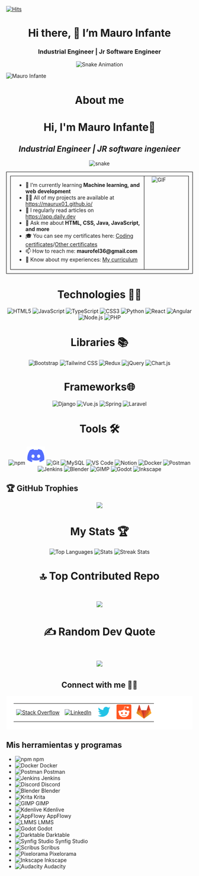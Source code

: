 [![Hits](https://hits.seeyoufarm.com/api/count/incr/badge.svg?url=https%3A%2F%2Fgithub.com%2FMaurux01&count_bg=%2334C09B&title_bg=%23555555&icon=github.svg&icon_color=%23EF602E&title=Viewers&edge_flat=false)](https://hits.seeyoufarm.com)

<div align="center">
  <h1>Hi there, 👋 I’m Mauro Infante</h1>
  <h3>Industrial Engineer | Jr Software Engineer</h3>
</div>

<p align="center">
  <img src="https://profile-readme-generator.com/assets/snake.svg" alt="Snake Animation">
</p>

![Mauro Infante](https://github.com/user-attachments/assets/6f9affe7-ffdd-4284-bfe9-d0ee138e4fa1)



<div align="center">
  <h1>About me</h1>
<h1><strong>Hi, I'm Mauro Infante👋</strong></h1>
<h2><em>Industrial Engineer | JR software ingenieer</em></h2>
<p align="center">
  <img src="https://profile-readme-generator.com/assets/snake.svg" alt="snake" />
</p>
<table style="border: 1px solid black; width: 100%; padding: 10px;">
  <tr>
    <td style="border: 1px solid black; vertical-align: top; width: 75%; padding-left: 20px;">
      <ul style="list-style-type: disc; padding-left: 20px;">
        <li> 🌱 I’m currently learning <strong>Machine learning, and web development</strong></li>
        <li> 👨‍💻 All of my projects are available at <a href="https://maurux01.github.io/">https://maurux01.github.io/</a></li>
        <li> 📝 I regularly read articles on <a href="https://daily.dev/es">https://app.daily.dev</a></li>
        <li> 💬 Ask me about <strong>HTML, CSS, Java, JavaScript, and more</strong></li>
        <li> 🎓 You can see my certificates here: <a href="https://drive.google.com/drive/folders/1Sq5hnD3T1hJmHeicdiXK0TyH4OPDFrV3">Coding certificates</a>/<a href="https://drive.google.com/drive/folders/1yW6YV73z90q1kUUwXLvQkCM7AZ8X2lTO">Other certificates</a></li>
        <li>📫 How to reach me: <strong>maurofel36@gmail.com</strong></li>
        <li>📄 Know about my experiences: <a href="https://drive.google.com/file/d/1dUKl8Rr-nrBQQGTeQ4FCkBkCtt1WxAfg/view">My curriculum</a></li>
      </ul>
    </td>
    <td style="border: 1px solid black; vertical-align: top; width: 25%; padding-left: 20px;">
      <img src="https://media.giphy.com/media/qgQUggAC3Pfv687qPC/giphy.gif" width="250" alt="GIF">
    </td>
  </tr>
</table>
</div>





<div align="center">
  <h1>Technologies 🧑‍💻</h1>
</div>





<p align="center">
  <img src="https://cdn.jsdelivr.net/gh/devicons/devicon/icons/html5/html5-original.svg" alt="HTML5" width="40" height="40"/>
  <img src="https://cdn.jsdelivr.net/gh/devicons/devicon/icons/javascript/javascript-original.svg" alt="JavaScript" width="40" height="40"/>
  <img src="https://cdn.jsdelivr.net/gh/devicons/devicon/icons/typescript/typescript-original.svg" alt="TypeScript" width="40" height="40"/>
  <img src="https://cdn.jsdelivr.net/gh/devicons/devicon/icons/css3/css3-original.svg" alt="CSS3" width="40" height="40"/>
  <img src="https://cdn.jsdelivr.net/gh/devicons/devicon/icons/python/python-original.svg" alt="Python" width="40" height="40"/>
  <img src="https://cdn.jsdelivr.net/gh/devicons/devicon/icons/react/react-original.svg" alt="React" width="40" height="40"/>
  <img src="https://cdn.jsdelivr.net/gh/devicons/devicon/icons/angularjs/angularjs-original.svg" alt="Angular" width="40" height="40"/>
  <img src="https://cdn.jsdelivr.net/gh/devicons/devicon/icons/nodejs/nodejs-original.svg" alt="Node.js" width="40" height="40"/>
  <img src="https://cdn.jsdelivr.net/gh/devicons/devicon/icons/php/php-original.svg" alt="PHP" width="40" height="40"/>
  
</p>

<div align="center">
  <h1>Libraries 📚</h1>
</div>

<p align="center">
  <img src="https://cdn.jsdelivr.net/gh/devicons/devicon/icons/bootstrap/bootstrap-original.svg" alt="Bootstrap" width="40" height="40"/>
  <img src="https://img.icons8.com/?size=100&id=4PiNHtUJVbLs&format=png&color=000000" alt="Tailwind CSS" width="40" height="40"/>
  <img src="https://cdn.jsdelivr.net/gh/devicons/devicon/icons/redux/redux-original.svg" alt="Redux" width="40" height="40"/>
  <img src="https://cdn.jsdelivr.net/gh/devicons/devicon/icons/jquery/jquery-original.svg" alt="jQuery" width="40" height="40"/>
  <img src="https://www.chartjs.org/media/logo-title.svg" alt="Chart.js" width="40" height="40"/>
</p>



<div align="center">
<h1>Frameworks🌐</h1>
</div>

<p align="center">
  <img src="https://cdn.jsdelivr.net/gh/devicons/devicon/icons/django/django-plain.svg" alt="Django" width="40" height="40"/>
  <img src="https://cdn.jsdelivr.net/gh/devicons/devicon/icons/vuejs/vuejs-original.svg" alt="Vue.js" width="40" height="40"/>
  <img src="https://cdn.jsdelivr.net/gh/devicons/devicon/icons/spring/spring-original.svg" alt="Spring" width="40" height="40"/>
  <img src="https://img.icons8.com/?size=100&id=lRjcvhvtR81o&format=png&color=000000 " alt="Laravel" width="40" height="40"/>
</p>

<div align="center">
  <h1> Tools 🛠️</h1>
  <p align="center">
  
<p align="center">
<img src="https://cdn.jsdelivr.net/gh/devicons/devicon/icons/npm/npm-original-wordmark.svg" alt="npm" width="50"/>
  <img src="image-2.png" alt="Discord" width="50"/>
  <img src="https://cdn.jsdelivr.net/gh/devicons/devicon/icons/git/git-original.svg" alt="Git" width="50"/>
  <img src="https://cdn.jsdelivr.net/gh/devicons/devicon/icons/mysql/mysql-original.svg" alt="MySQL" width="50"/>
  <img src="https://cdn.jsdelivr.net/gh/devicons/devicon/icons/vscode/vscode-original.svg" alt="VS Code" width="50"/>
  <img src="https://cdn.jsdelivr.net/gh/devicons/devicon/icons/notion/notion-original.svg" alt="Notion" width="50"/>
  <img src="https://cdn.jsdelivr.net/gh/devicons/devicon/icons/docker/docker-original.svg" alt="Docker" width="50"/>
  <img src="https://cdn.jsdelivr.net/gh/devicons/devicon/icons/postman/postman-original.svg" alt="Postman" width="50"/>
  <img src="https://cdn.jsdelivr.net/gh/devicons/devicon/icons/jenkins/jenkins-original.svg" alt="Jenkins" width="50"/>
  <img src="https://cdn.jsdelivr.net/gh/devicons/devicon/icons/blender/blender-original.svg" alt="Blender" width="50"/>
  <img src="https://cdn.jsdelivr.net/gh/devicons/devicon/icons/gimp/gimp-original.svg" alt="GIMP" width="50"/>
  <img src="https://cdn.jsdelivr.net/gh/devicons/devicon/icons/godot/godot-original.svg" alt="Godot" width="50"/>
  <img src="https://cdn.jsdelivr.net/gh/devicons/devicon/icons/inkscape/inkscape-original.svg" alt="Inkscape" width="50"/>
</p>

</p>
</div>







## 🏆 GitHub Trophies
<div align="center">

![](https://github-profile-trophy.vercel.app/?username=Maurux01&theme=monokai&no-frame=false&no-bg=true&margin-w=4)

</div>


<div align="center">
  <h1>My Stats 🏆</h1>
</div>

<div align="center">
  <img src="https://github-readme-stats.vercel.app/api/top-langs?username=Maurux01&show_icons=true&locale=en&layout=compact&theme=tokyonight" alt="Top Languages" />
  <img src="https://github-readme-stats.vercel.app/api?username=Maurux01&show_icons=true&locale=en&theme=tokyonight" alt="Stats" />
  <img src="https://github-readme-streak-stats.herokuapp.com/?user=Maurux01&theme=tokyonight" alt="Streak Stats" />
</div>




<!-- Tema Tokyo Night -->
<div align="center">
 <h1> 🔝 Top Contributed Repo<h1>

![](https://github-contributor-stats.vercel.app/api?username=Maurux01&limit=5&theme=tokyonight&combine_all_yearly_contributions=true)

</div>



 
<div align="center">
 <h1> ✍️ Random Dev Quote<h1>
 
![](https://quotes-github-readme.vercel.app/api?type=horizontal&theme=tokyonight)

</div>


<div align="center">
  <h2>Connect with me 🤝🏻</h2>
  <table style="width: 100%; background-color: white; text-align: center; border-spacing: 10px; padding: 20px;">
  <tr>
    <td>
      <a href="https://stackoverflow.com/users/28065944/mauro-infante" target="_blank">
        <img src="https://img.icons8.com/fluency/48/ffffff/stackoverflow.png" alt="Stack Overflow" height="40" width="40" />
      </a>
    </td>
    <td>
      <a href="https://linkedin.com/in/infmauro" target="_blank">
        <img src="https://img.icons8.com/fluency/48/ffffff/linkedin.png" alt="LinkedIn" width="40" height="40">
      </a>
    </td>
    <td>
      <a href="https://twitter.com/maxinff" target="_blank">
        <img src="image-6.png" alt="Twitter" width="40" height="40">
      </a>
    </td>
    <td>
      <a href="https://www.reddit.com/user/maxinff/" target="_blank">
        <img src="image-1.png" alt="Reddit" width="40" height="40">
      </a>
    </td>
    <td>
      <a href="https://gitlab.com/Maurux01" target="_blank">
        <img src="image.png" alt="GitLab" width="40" height="40">
      </a>
    </td>
  </tr>
</table>
</div>

## Mis herramientas y programas

- <img src="https://img.icons8.com/ios/452/npm.png" alt="npm" width="20"/> npm
- <img src="https://img.icons8.com/ios/452/docker.png" alt="Docker" width="20"/> Docker
- <img src="https://img.icons8.com/ios/452/postman.png" alt="Postman" width="20"/> Postman
- <img src="https://img.icons8.com/ios/452/jenkins.png" alt="Jenkins" width="20"/> Jenkins
- <img src="https://img.icons8.com/ios/452/discord-logo.png" alt="Discord" width="20"/> Discord
- <img src="https://img.icons8.com/ios/452/blender.png" alt="Blender" width="20"/> Blender
- <img src="https://img.icons8.com/ios/452/krita.png" alt="Krita" width="20"/> Krita
- <img src="https://img.icons8.com/ios/452/gimp.png" alt="GIMP" width="20"/> GIMP
- <img src="https://img.icons8.com/ios/452/kdenlive.png" alt="Kdenlive" width="20"/> Kdenlive
- <img src="https://img.icons8.com/ios/452/appflowy.png" alt="AppFlowy" width="20"/> AppFlowy
- <img src="https://img.icons8.com/ios/452/lmms.png" alt="LMMS" width="20"/> LMMS
- <img src="https://img.icons8.com/ios/452/godot.png" alt="Godot" width="20"/> Godot
- <img src="https://img.icons8.com/ios/452/darktable.png" alt="Darktable" width="20"/> Darktable
- <img src="https://img.icons8.com/ios/452/synfig-studio.png" alt="Synfig Studio" width="20"/> Synfig Studio
- <img src="https://img.icons8.com/ios/452/scribus.png" alt="Scribus" width="20"/> Scribus
- <img src="https://img.icons8.com/ios/452/pixelorama.png" alt="Pixelorama" width="20"/> Pixelorama
- <img src="https://img.icons8.com/ios/452/inkscape.png" alt="Inkscape" width="20"/> Inkscape
- <img src="https://img.icons8.com/ios/452/audacity.png" alt="Audacity" width="20"/> Audacity
